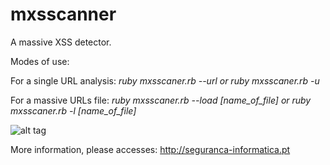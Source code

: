 # mxsscanner
A massive XSS detector.

Modes of use:

For a single URL analysis:
**ruby mxsscaner.rb --url* or *ruby mxsscaner.rb -u**

For a massive URLs file:
**ruby mxsscaner.rb --load [name_of_file]* or *ruby mxsscaner.rb -l [name_of_file]**

![alt tag](https://seguranca-informatica.pt/wp-content/uploads/2015/06/top.png)

More information, please accesses: http://seguranca-informatica.pt




